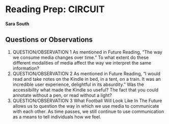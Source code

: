 # Reading Prep: CIRCUIT

#### Sara South

## Questions or Observations

1. QUESTION/OBSERVATION 1 As mentioned in Future Reading, “The way we consume media changes over time.” To what extent do these different modalities of media affect the way we interpret the same information?
2. QUESTION/OBSERVATION 2 As mentioned in Future Reading, “I would read and take notes on the Kindle in bed, in a tent, on a train. It was an incredible user experience, delightful in its absurdity.” Was the accessibility what made the Kindle so useful? The fact that you could annotate without a pen, or read without a light?
3. QUESTION/OBSERVATION 3 What Football Will Look Like In The Future allows us to question the way in which we use media to communicate with each other. As time passes, we still continue to use communication as a means to tell individuals how we feel.

